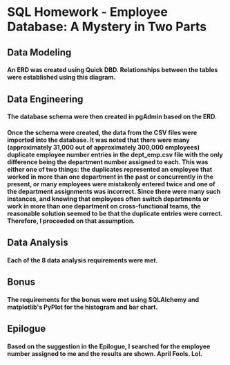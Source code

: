 # SQL Homework - Employee Database: A Mystery in Two Parts

## Data Modeling
#### An ERD was created using Quick DBD. Relationships between the tables were established using this diagram.

## Data Engineering
#### The database schema were then created in pgAdmin based on the ERD.

#### Once the schema were created, the data from the CSV files were imported into the database. It was noted that there were many (approximately 31,000 out of approximately 300,000 employees) duplicate employee number entries in the dept_emp.csv file with the only difference being the department number assigned to each. This was either one of two things: the duplicates represented an employee that worked in more than one department in the past or concurrently in the present, or many employees were mistakenly entered twice and one of the department assignments was incorrect. Since there were many such instances, and knowing that employees often switch departments or work in more than one department on cross-functional teams, the reasonable solution seemed to be that the duplicate entries were correct. Therefore, I proceeded on that assumption.

## Data Analysis
#### Each of the 8 data analysis requirements were met.

## Bonus
#### The requirements for the bonus were met using SQLAlchemy and matplotlib's PyPlot for the histogram and bar chart.

## Epilogue
#### Based on the suggestion in the Epilogue, I searched for the employee number assigned to me and the results are shown. April Fools. Lol.